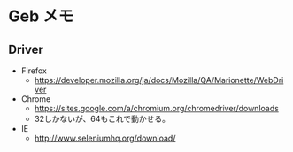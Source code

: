 # Geb メモ
## Driver
- Firefox
    - https://developer.mozilla.org/ja/docs/Mozilla/QA/Marionette/WebDriver
- Chrome
    - https://sites.google.com/a/chromium.org/chromedriver/downloads
    - 32しかないが、64もこれで動かせる。
- IE
    - http://www.seleniumhq.org/download/
